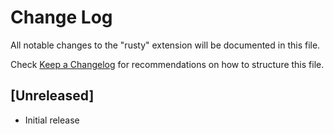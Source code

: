 # Change Log

All notable changes to the "rusty" extension will be documented in this file.

Check [Keep a Changelog](http://keepachangelog.com/) for recommendations on how to structure this file.

## [Unreleased]

- Initial release
